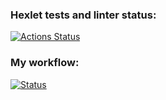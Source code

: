 ### Hexlet tests and linter status:
[![Actions Status](https://github.com/buyhuy/python-project-50/workflows/hexlet-check/badge.svg)](https://github.com/buyhuy/python-project-50/actions)

### My workflow:
[![Status](https://github.com/buyhuy/python-project-50/blob/56b2a14ad914059f4f53feb205c55c455b0e68fd/.github/workflows/main.yml/badge.svg)](https://github.com/buyhuy/python-project-50/actions)